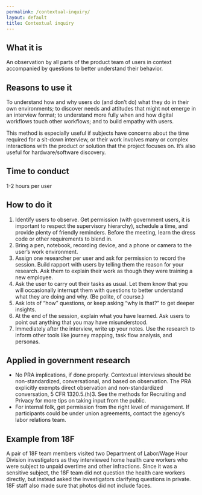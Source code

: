 ```yaml
---
permalink: /contextual-inquiry/
layout: default
title: Contextual inquiry
---
```


## What it is

An observation by all parts of the product team of users in context accompanied by questions to better understand their behavior.

## Reasons to use it

To understand how and why users do (and don’t do) what they do in their own environments; to discover needs and attitudes that might not emerge in an interview format; to understand more fully when and how digital workflows touch other workflows; and to build empathy with users.

This method is especially useful if subjects have concerns about the time required for a sit-down interview, or their work involves many or complex interactions with the product or solution that the project focuses on. It’s also useful for hardware/software discovery.

## Time to conduct

1-2 hours per user

## How to do it

1. Identify users to observe. Get permission (with government users, it is important to respect the supervisory hierarchy), schedule a time, and provide plenty of friendly reminders. Before the meeting, learn the dress code or other requirements to blend in.
2. Bring a pen, notebook, recording device, and a phone or camera to the user’s work environment.
3. Assign one researcher per user and ask for permission to record the session. Build rapport with users by telling them the reason for your research. Ask them to explain their work as though they were training a new employee.
4. Ask the user to carry out their tasks as usual. Let them know that you will occasionally interrupt them with questions to better understand what they are doing and why. (Be polite, of course.)
5. Ask lots of “how” questions, or keep asking “why is that?” to get deeper insights.
6. At the end of the session, explain what you have learned. Ask users to point out anything that you may have misunderstood.
7. Immediately after the interview, write up your notes. Use the research to inform other tools like journey mapping, task flow analysis, and personas.

## Applied in government research

-  No PRA implications, if done properly. Contextual interviews should be non-standardized, conversational, and based on observation. The PRA explicitly exempts direct observation and non-standardized conversation, 5 CFR 1320.5.(h)3. See the methods for Recruiting and Privacy for more tips on taking input from the public.
-  For internal folk, get permission from the right level of management. If participants could be under union agreements, contact the agency’s labor relations team.

## Example from 18F

A pair of 18F team members visited two Department of Labor/Wage Hour Division investigators as they interviewed home health care workers who were subject to unpaid overtime and other infractions. Since it was a sensitive subject, the 18F team did not question the health care workers directly, but instead asked the investigators clarifying questions in private. 18F staff also made sure that photos did not include faces.

